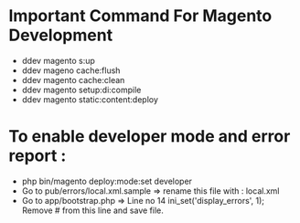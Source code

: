 # Important Command For Magento Development

- ddev magento s:up
- ddev mageno cache:flush 
- ddev magento cache:clean 
- ddev magento setup:di:compile
- ddev magento static:content:deploy
# To enable developer mode and error report :
- php bin/magento deploy:mode:set developer
- Go to pub/errors/local.xml.sample => rename this file with : local.xml
- Go to app/bootstrap.php => Line no 14 ini_set('display_errors', 1); Remove # from this line and save file.
